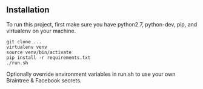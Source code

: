 ## Installation

To run this project, first make sure you have python2.7, python-dev, pip, and virtualenv on your machine. 
  
  ```
  git clone ...
  virtualenv venv
  source venv/bin/activate
  pip install -r requirements.txt
  ./run.sh
  ```
  
Optionally override environment variables in run.sh to use your own Braintree & Facebook secrets.
